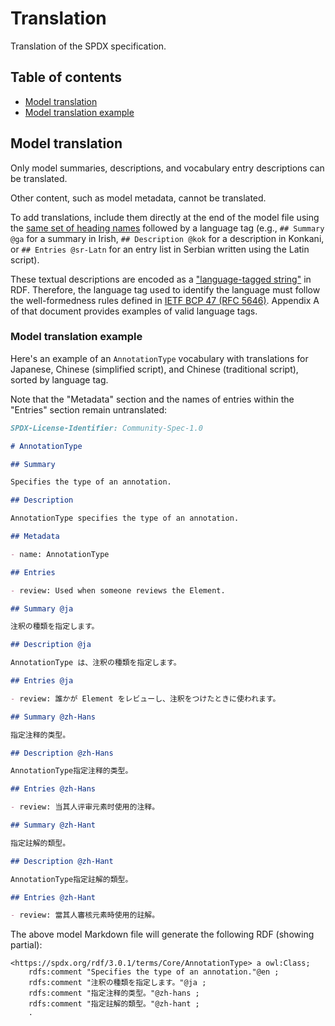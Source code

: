 # Translation

Translation of the SPDX specification.

## Table of contents

- [Model translation](#model-translation)
- [Model translation example](#model-translation-example)

## Model translation

Only model summaries, descriptions, and vocabulary entry descriptions can be
translated.

Other content, such as model metadata, cannot be translated.

To add translations, include them directly at the end of the model file
using the [same set of heading names][headings]
followed by a language tag (e.g.,
`## Summary @ga` for a summary in Irish,
`## Description @kok` for a description in Konkani, or
`## Entries @sr-Latn` for an entry list in Serbian written using
the Latin script).

These textual descriptions are encoded as a
["language-tagged string"][language-tagged-string] in RDF.
Therefore, the language tag used to identify the language must follow the
well-formedness rules defined in [IETF BCP 47 (RFC 5646)][rfc5646].
Appendix A of that document provides examples of valid language tags.

[headings]: ./format.md#syntax
[language-tagged-string]: https://www.w3.org/TR/rdf11-concepts/#dfn-language-tagged-string
[rfc5646]: https://datatracker.ietf.org/doc/rfc5646

### Model translation example

Here's an example of an `AnnotationType` vocabulary with translations for
Japanese, Chinese (simplified script), and Chinese (traditional script),
sorted by language tag.

Note that the "Metadata" section and the names of entries within the "Entries"
section remain untranslated:

```markdown
SPDX-License-Identifier: Community-Spec-1.0

# AnnotationType

## Summary

Specifies the type of an annotation.

## Description

AnnotationType specifies the type of an annotation.

## Metadata

- name: AnnotationType

## Entries

- review: Used when someone reviews the Element.

## Summary @ja

注釈の種類を指定します。

## Description @ja

AnnotationType は、注釈の種類を指定します。

## Entries @ja

- review: 誰かが Element をレビューし、注釈をつけたときに使われます。

## Summary @zh-Hans

指定注释的类型。

## Description @zh-Hans

AnnotationType指定注释的类型。

## Entries @zh-Hans

- review: 当其人评审元素时使用的注释。

## Summary @zh-Hant

指定註解的類型。

## Description @zh-Hant

AnnotationType指定註解的類型。

## Entries @zh-Hant

- review: 當其人審核元素時使用的註解。

```

The above model Markdown file will generate the following RDF
(showing partial):

```ttl
<https://spdx.org/rdf/3.0.1/terms/Core/AnnotationType> a owl:Class;
    rdfs:comment "Specifies the type of an annotation."@en ;
    rdfs:comment "注釈の種類を指定します。"@ja ;
    rdfs:comment "指定注释的类型。"@zh-hans ;
    rdfs:comment "指定註解的類型。"@zh-hant ;
    .
```
